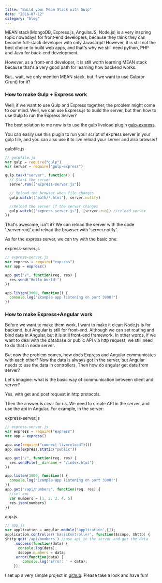 ```yaml
---
title: "Build your Mean Stack with Gulp"
date: "2016-07-12"
category: "blog"
---
```


MEAN stack(MongoDB, Express.js, AngularJS, Node.js) is a very inspring topic nowadays for front-end developers, because they think they can become full-stack developer with only Javascript! However, it is still not the best choice to build web apps, and that's why we still need python, PHP and Java for back-end development.

However, as a front-end developer, it is still worth learning MEAN stack because that's a very good path for learning how backend works.

But.. wait, we only mention MEAN stack, but if we want to use Gulp(or Grunt) for it?

### How to make Gulp + Express work

Well, if we want to use Gulp and Express together, the problem might come to our mind. Well, we can use Express.js to build the server, but then how to use Gulp to run the Express Server?

The best solution to me now is to use the gulp liveload plugin [gulp-express](https://www.npmjs.com/package/gulp-express).

You can easily use this plugin to run your script of express server in your gulp file, and you can also use it to live reload your server and also browser!

gulpfile.js

```js
// gulpfile.js
var gulp = require("gulp")
var server = require("gulp-express")

gulp.task("server", function() {
  // Start the server
  server.run(["express-server.js"])

  // Reload the browser when file changes
  gulp.watch(["path/*.html"], server.notify)

  //Reload the server if the server changes
  gulp.watch(["express-server.js"], [server.run]) //reload server
})
```

That's awesome, isn't it? We can reload the server with the code '[server.run]' and reload the browser with 'server.notify'.

As for the express server, we can try with the basic one:

express-server.js

```js
// express-server.js
var express = require("express")
var app = express()

app.get("/", function(req, res) {
  res.send("Hello World!")
})

app.listen(3000, function() {
  console.log("Example app listening on port 3000!")
})
```

### How to make Express+Angular work

Before we want to make them work, I want to make it clear: Node.js is for backend, but Angular is still for front-end. Although we can set routing and bind data in Angular, but it is still front-end framework. In other words, if we want to deal with the database or public API via http request, we still need to do that in node server.

But now the problem comes, how does Express and Angular communicates with each other? Now the data is always got in the server, but Angular needs to use the data in controllers. Then how do angular get data from server?

Let's imagine: what is the basic way of communication between client and server?

Yes, with get and post request in http protocols.

Then the answer is clear for us. We need to create API in the server, and use the api in Angular. For example, in the server:

express-server.js

```js
// express-server.js
var express = require("express")
var app = express()

app.use(require("connect-livereload")())
app.use(express.static("public"))

app.get("/", function(req, res) {
  res.sendFile(__dirname + "/index.html")
})

app.listen(3000, function() {
  console.log("Example app listening on port 3000!")
})
app.get("/api/numbers", function(req, res) {
  //set api
  var numbers = [1, 2, 3, 4, 5]
  res.json(numbers)
})
```

app.js

```js
// app.js
var application = angular.module('application',[]);
application.controller('basicController', function($scope, $http) {
$http.get('/api/numbers') //use api in the server and get the data
    .success(function(data) {
      console.log(data);
      $scope.numbers = data;
    .error(function(data) {
        console.log('Error: ' + data);
    });
```

I set up a very simple project in [github](https://github.com/AlbertWhite/mean-stack-with-gulp). Please take a look and have fun!
